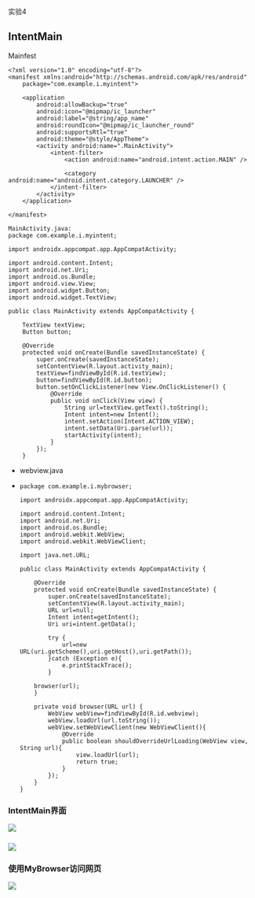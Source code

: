 实验4

## IntentMain

Mainfest

```
<?xml version="1.0" encoding="utf-8"?>
<manifest xmlns:android="http://schemas.android.com/apk/res/android"
    package="com.example.i.myintent">

    <application
        android:allowBackup="true"
        android:icon="@mipmap/ic_launcher"
        android:label="@string/app_name"
        android:roundIcon="@mipmap/ic_launcher_round"
        android:supportsRtl="true"
        android:theme="@style/AppTheme">
        <activity android:name=".MainActivity">
            <intent-filter>
                <action android:name="android.intent.action.MAIN" />

                <category android:name="android.intent.category.LAUNCHER" />
            </intent-filter>
        </activity>
    </application>

</manifest>
```

```
MainActivity.java:
package com.example.i.myintent;

import androidx.appcompat.app.AppCompatActivity;

import android.content.Intent;
import android.net.Uri;
import android.os.Bundle;
import android.view.View;
import android.widget.Button;
import android.widget.TextView;

public class MainActivity extends AppCompatActivity {

    TextView textView;
    Button button;

    @Override
    protected void onCreate(Bundle savedInstanceState) {
        super.onCreate(savedInstanceState);
        setContentView(R.layout.activity_main);
        textView=findViewById(R.id.textView);
        button=findViewById(R.id.button);
        button.setOnClickListener(new View.OnClickListener() {
            @Override
            public void onClick(View view) {
                String url=textView.getText().toString();
                Intent intent=new Intent();
                intent.setAction(Intent.ACTION_VIEW);
                intent.setData(Uri.parse(url));
                startActivity(intent);
            }
        });
    }

```

- webview.java

- ```
  package com.example.i.mybrowser;
  
  import androidx.appcompat.app.AppCompatActivity;
  
  import android.content.Intent;
  import android.net.Uri;
  import android.os.Bundle;
  import android.webkit.WebView;
  import android.webkit.WebViewClient;
  
  import java.net.URL;
  
  public class MainActivity extends AppCompatActivity {
  
      @Override
      protected void onCreate(Bundle savedInstanceState) {
          super.onCreate(savedInstanceState);
          setContentView(R.layout.activity_main);
          URL url=null;
          Intent intent=getIntent();
          Uri uri=intent.getData();
  
          try {
              url=new URL(uri.getScheme(),uri.getHost(),uri.getPath());
          }catch (Exception e){
              e.printStackTrace();
          }
  
      browser(url);
      }
  
      private void browser(URL url) {
          WebView webView=findViewById(R.id.webview);
          webView.loadUrl(url.toString());
          webView.setWebViewClient(new WebViewClient(){
              @Override
              public boolean shouldOverrideUrlLoading(WebView view, String url){
                  view.loadUrl(url);
                  return true;
              }
          });
      }
  }
  ```

### IntentMain界面

![](../shiyan4/IMG/1.png)

### 

### ![](../shiyan4/IMG/2.png)

### 使用MyBrowser访问网页

![](../shiyan4/IMG/3.png)